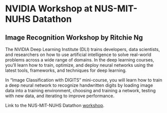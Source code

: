 # NVIDIA Workshop at NUS-MIT-NUHS Datathon 

## Image Recognition Workshop by Ritchie Ng

The NVIDIA Deep Learning Institute (DLI) trains developers, data scientists, and researchers on how to use artificial intelligence to solve real-world problems across a wide range of domains. In the deep learning courses, you’ll learn how to train, optimize, and deploy neural networks using the latest tools, frameworks, and techniques for deep learning.

 

In “Image Classification with DIGITS” mini-course, you will learn how to train a deep neural network to recognize handwritten digits by loading image data into a training environment, choosing and training a network, testing with new data, and iterating to improve performance.


Link to the NUS-MIT-NUHS Datathon [workshop](http://www.nus-datathon.com/workshop).